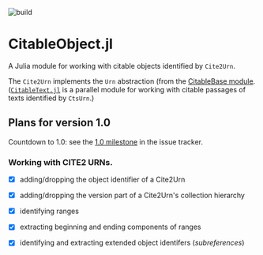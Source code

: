![build](https://github.com/cite-architecture/CitableObject.jl/actions/workflows/Documentation.yml/badge.svg)


# CitableObject.jl

A Julia module for working with citable objects identified by `Cite2Urn`.  

The `Cite2Urn` implements the `Urn` abstraction (from the [CitableBase module](https://cite-architecture.github.io/CitableBase.jl/stable/).  ([`CitableText.jl`](https://cite-architecture.github.io/CitableText.jl/stable/) is a parallel module for working with citable passages of texts identified by `CtsUrn`.)


## Plans for version 1.0

Countdown to 1.0:  see the [1.0 milestone](https://github.com/cite-architecture/CitableObject.jl/milestone/1) in the issue tracker.

### Working with CITE2 URNs.


- [x] adding/dropping the object identifier of a Cite2Urn
- [x] adding/dropping the version part of a Cite2Urn's collection hierarchy
- [x] identifying ranges
- [x] extracting beginning and ending components of ranges
- [x] identifying and extracting extended object identifers (*subreferences*)

